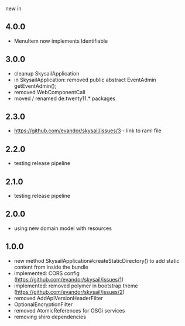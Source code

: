 new in

4.0.0
-----

  * MenuItem now implements Identifiable

3.0.0
-----

  * cleanup SkysailApplication
  * in SkysailApplication: removed 	public abstract EventAdmin getEventAdmin();
  * removed WebComponentCall
  * moved / renamed de.twenty11.* packages
  
2.3.0
-----

  * https://github.com/evandor/skysail/issues/3 - link to raml file
  
2.2.0
-----

  * testing release pipeline

2.1.0
-----

  * testing release pipeline

2.0.0
------

  * using new domain model with resources
  
1.0.0
------

 * new method SkysailApplication#createStaticDirectory() to add static content from inside the bundle
 * implemented: CORS config (https://github.com/evandor/skysail/issues/1)
 * implemented: removed polymer in bootstrap theme (https://github.com/evandor/skysail/issues/2)
 * removed AddApiVersionHeaderFilter
 * OptionalEncryptionFilter
 * removed AtomicReferences for OSGi services
 * removing shiro dependencies